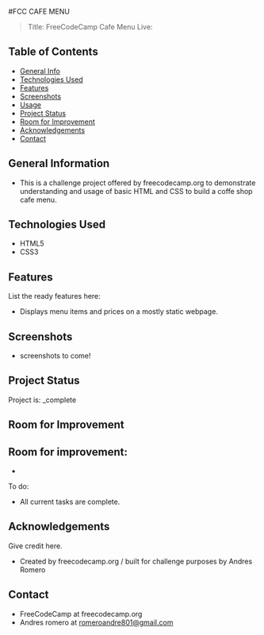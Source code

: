 #FCC CAFE MENU
> Title: FreeCodeCamp Cafe Menu
> Live: 

## Table of Contents
* [General Info](#general-information)
* [Technologies Used](#technologies-used)
* [Features](#features)
* [Screenshots](#screenshots)
* [Usage](#usage)
* [Project Status](#project-status)
* [Room for Improvement](#room-for-improvement)
* [Acknowledgements](#acknowledgements)
* [Contact](#contact)


## General Information
- This is a challenge project offered by freecodecamp.org to demonstrate understanding and usage of basic HTML and CSS to build a coffe shop cafe menu.


## Technologies Used
- HTML5
- CSS3


## Features
List the ready features here:
- Displays menu items and prices on a mostly static webpage. 


## Screenshots
 - screenshots to come!


## Project Status
Project is: _complete

## Room for Improvement

Room for improvement:
- 
- 

To do:
- All current tasks are complete. 



## Acknowledgements
Give credit here.
- Created by freecodecamp.org / built for challenge purposes by Andres Romero


## Contact
- FreeCodeCamp at freecodecamp.org
- Andres romero at romeroandre801@gmail.com
